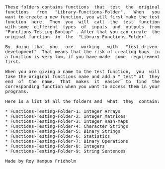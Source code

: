 
<pre>
These folders contains functions  that  test  the  original
functions   from   "Library-Functions-Folder".   When   you
want to create a new function, you will first make the test
function  here.  Then  you  will  call  the  test  function
with some  different  types  of  inputs  and  outputs  from
"Functions-Testing-Bootup" . After that you can create  the
original function  in  the  "Library-Functions-Folder".  

By  doing  that  you   are   working   with   "test driven-
development". That means that the risk of creating bugs  in
a function is very low, if you have made  some  requirement
first.

When you are giving a name to the test function,  you  will
take the original functions name and add a "_test" at  they
end  of  the  name.  That  makes  it  easier  to  find  the
corresponding function when you want to access them in your
programs.

Here is a list of all the folders and  what  they  contain:

* Functions-Testing-Folder-1: Integer Arrays
* Functions-Testing-Folder-2: Integer Matrices
* Functions-Testing-Folder-3: Integer Hash-maps
* Functions-Testing-Folder-4: Character Strings
* Functions-Testing-Folder-5: Binary Strings
* Functions-Testing-Folder-6: Statistics
* Functions-Testing-Folder-7: Binary Operations
* Functions-Testing-Folder-8: Integers
* Functions-Testing-Folder-9: String Sentences

Made by Roy Hampus Fridholm
</pre>
